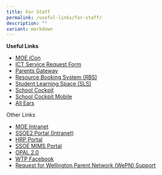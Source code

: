```yaml
---
title: For Staff
permalink: /useful-links/for-staff/
description: ""
variant: markdown
---
```

**Useful Links**
* [MOE iCon](https://icon.moe.edu.sg/)
* [ICT Service Request Form](https://forms.gle/Aqwb2zsMXX9d2kpx9)
* [Parents Gateway](https://pg.moe.edu.sg/)
* [Resource Booking System (RBS)](https://rbs.avero-tech.com/)
* [Student Learning Space (SLS)](https://vle.learning.moe.edu.sg/login)
* [School Cockpit](https://schoolcockpit.moe.gov.sg/)
* [School Cockpit Mobile](https://scmobile.moe.edu.sg/)
* [All Ears](https://forms.moe.edu.sg/)

Other Links
*  [MOE Intranet](https://intranet.moe.gov.sg/)
*  [SSOE2 Portal (Intranet)](https://ssoe2.moe.edu.sg/)
*  [HRP Portal](https://www.hrp.gov.sg/)
*  [SSOE MIMS Portal](https://portal.mims.moe.gov.sg/idmdash)
*  [OPAL 2.0](https://www.opal2.moe.edu.sg/app/learner)
*  [WTP Facebook](https://www.facebook.com/wellingtonprisg)
* [Request for Wellington Parent Network (WePN) Support](https://docs.google.com/forms/d/e/1FAIpQLSevGTpLCxpHnmhlBCoC2LZsi8D1VyjRecJS827Rp4Mn3MUL2w/viewform?c=0&w=1)